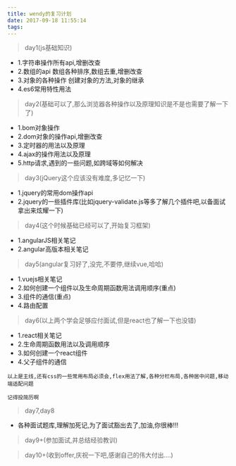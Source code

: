 ```yaml
---
title: wendy的复习计划
date: 2017-09-18 11:55:14
tags:
---
```


>day1(js基础知识)

  - 1.字符串操作所有api,增删改查
  - 2.数组的api  数组各种排序,数组去重,增删改查
  - 3.对象的各种操作  创建对象的方法,对象的继承
  - 4.es6常用特性用法
  

>day2(基础可以了,那么浏览器各种操作以及原理知识是不是也需要了解一下了)

  - 1.bom对象操作
  - 2.dom对象的操作api,增删改查  
  - 3.定时器的用法以及原理
  - 4.ajax的操作用法以及原理
  - 5.http请求,遇到的一些问题,如跨域等如何解决  
 
>day3(jQuery这个应该没有难度,多记忆一下)
  - 1.jquery的常用dom操作api
  - 2.jquery的一些插件库(比如jquery-validate.js等多了解几个插件吧,以备面试拿出来炫耀一下)
  
>day4(这个时候基础已经可以了,开始复习框架)  

  - 1.angularJS相关笔记
  - 2.angular高版本相关笔记
  
>day5(angular复习好了,没完,不要停,继续vue,哈哈) 

  - 1.vuejs相关笔记
  - 2.如何创建一个组件以及生命周期函数用法调用顺序(重点)
  - 3.组件的通信(重点)
  - 4.路由配置
  
>day6(以上两个学会足够应付面试,但是react也了解一下也没错)

  - 1.react相关笔记
  - 2.生命周期函数用法以及调用顺序
  - 3.如何创建一个react组件
  - 4.父子组件的通信
  
`以上是主线,还有css的一些常用布局必须会,flex用法了解,各种分栏布局,各种居中问题,移动端适配问题`
 
 
```记得投简历啊```
  
>day7,day8

  - 各种面试题库,理解加死记,为了面试豁出去了,加油,你很棒!!!

  
>day9+(参加面试,并总结经验教训)
  

>day10+(收到offer,庆祝一下吧,感谢自己的伟大付出....)  
  
  
  
  
  
  